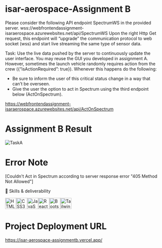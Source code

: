# isar-aerospace-Assignment B

Please consider the following API endpoint SpectrumWS in the provided server.
wss://webfrontendassignment-isaraerospace.azurewebsites.net/api/SpectrumWS 
Upon the right Http Get request, this endpoint will “upgrade” the communication protocol to web socket (wss) and start live streaming the same type of sensor data.

Task: Use the live data pushed by the server to continuously update the user interface. You may reuse the GUI you developed in assignment A. However, sometimes the launch vehicle randomly requires action from the crew ({“isActionRequired”: true}). Whenever this happens do the following: 
- Be sure to inform the user of this critical status change in a way that can’t be overseen. 
- Give the user the option to act in Spectrum using the third endpoint below (ActOnSpectrum).

https://webfrontendassignment-isaraerospace.azurewebsites.net/api/ActOnSpectrum

# Assignment B Result
![TaskA](https://github.com/MahmoudHabib-Portfolio/isar-aerospace-assignmentb/assets/27707382/63a1ce7b-cddf-49b4-958a-77c27f3a526f)

# Error Note
[Couldn't Act in Spectrum according to server response error "405 Method Not Allowed"]

💼 Skills & deliverability
    <p align="left">
    <a href="https://developer.mozilla.org/en-US/docs/Glossary/HTML5" target="_blank" rel="noreferrer"><img src="https://raw.githubusercontent.com/danielcranney/readme-generator/main/public/icons/skills/html5-colored.svg" width="36" height="36" alt="HTML5" /></a><a href="https://www.w3.org/TR/CSS/#css" target="_blank" rel="noreferrer"><img src="https://raw.githubusercontent.com/danielcranney/readme-generator/main/public/icons/skills/css3-colored.svg" width="36" height="36" alt="CSS3" /></a><a href="https://developer.mozilla.org/en-US/docs/Web/JavaScript" target="_blank" rel="noreferrer"><img src="https://raw.githubusercontent.com/danielcranney/readme-generator/main/public/icons/skills/javascript-colored.svg" width="36" height="36" alt="JavaScript" /></a><a href="https://reactjs.org/" target="_blank" rel="noreferrer"><img src="https://raw.githubusercontent.com/danielcranney/readme-generator/main/public/icons/skills/react-colored.svg" width="36" height="36" alt="React" /></a><a href="https://getbootstrap.com/" target="_blank" rel="noreferrer"><img src="https://raw.githubusercontent.com/danielcranney/readme-generator/main/public/icons/skills/bootstrap-colored.svg" width="36" height="36" alt="Bootstrap" /></a><a href="https://tailwindcss.com/" target="_blank" rel="noreferrer"><img src="https://raw.githubusercontent.com/danielcranney/readme-generator/main/public/icons/skills/tailwindcss-colored.svg" width="36" height="36" alt="TailwindCSS" /></a>
    </p>

# Project Deployment URL
https://isar-aerospace-assignmentb.vercel.app/
